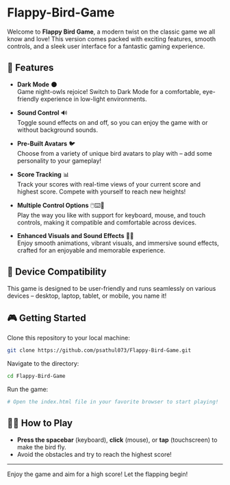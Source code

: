 # Flappy-Bird-Game

Welcome to **Flappy Bird Game**, a modern twist on the classic game we all know and love! This version comes packed with exciting features, smooth controls, and a sleek user interface for a fantastic gaming experience.

## 🚀 Features

- **Dark Mode** 🌑  
  Game night-owls rejoice! Switch to Dark Mode for a comfortable, eye-friendly experience in low-light environments.

- **Sound Control** 🔊  
  Toggle sound effects on and off, so you can enjoy the game with or without background sounds.

- **Pre-Built Avatars** 🐦  
  Choose from a variety of unique bird avatars to play with – add some personality to your gameplay!

- **Score Tracking** 📊  
  Track your scores with real-time views of your current score and highest score. Compete with yourself to reach new heights!

- **Multiple Control Options** 🖱️⌨️📱  
  Play the way you like with support for keyboard, mouse, and touch controls, making it compatible and comfortable across devices.

- **Enhanced Visuals and Sound Effects** 🎨🎶  
  Enjoy smooth animations, vibrant visuals, and immersive sound effects, crafted for an enjoyable and memorable experience.

## 📱 Device Compatibility

This game is designed to be user-friendly and runs seamlessly on various devices – desktop, laptop, tablet, or mobile, you name it!

## 🎮 Getting Started

Clone this repository to your local machine:
```bash
git clone https://github.com/psathul073/Flappy-Bird-Game.git
```

Navigate to the directory:
```bash
cd Flappy-Bird-Game
```

Run the game:
```bash
# Open the index.html file in your favorite browser to start playing!
```

## 👨‍💻 How to Play

- **Press the spacebar** (keyboard), **click** (mouse), or **tap** (touchscreen) to make the bird fly.
- Avoid the obstacles and try to reach the highest score!

---

Enjoy the game and aim for a high score! Let the flapping begin!